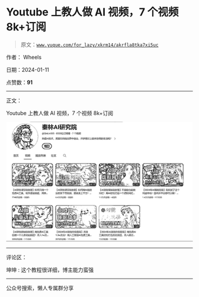 # Youtube 上教人做 AI 视频，7 个视频 8k+订阅

> 原文：[`www.yuque.com/for_lazy/xkrm14/akrfla8tka7xi5uc`](https://www.yuque.com/for_lazy/xkrm14/akrfla8tka7xi5uc)

作者： Wheels

日期：2024-01-11

点赞数：**91**

* * *

正文：

Youtube 上教人做 AI 视频，7 个视频 8k+订阅

![](img/50ad3f61f5633712453d52b643ef8b6d.png)

* * *

评论区：

坤坤 : 这个教程很详细，博主能力蛮强

* * *

公众号搜索，懒人专属群分享